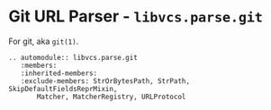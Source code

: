 # Git URL Parser - `libvcs.parse.git`

For git, aka `git(1)`.

```{eval-rst}
.. automodule:: libvcs.parse.git
   :members:
   :inherited-members:
   :exclude-members: StrOrBytesPath, StrPath, SkipDefaultFieldsReprMixin,
       Matcher, MatcherRegistry, URLProtocol
```

